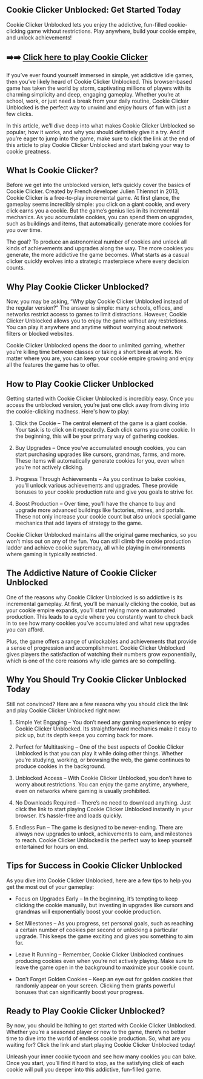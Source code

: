 ## Cookie Clicker Unblocked: Get Started Today

Cookie Clicker Unblocked lets you enjoy the addictive, fun-filled cookie-clicking game without restrictions. Play anywhere, build your cookie empire, and unlock achievements!

## ➡️➡️ [Click here to play Cookie Clicker](https://naremo.com)

If you’ve ever found yourself immersed in simple, yet addictive idle games, then you’ve likely heard of Cookie Clicker Unblocked. This browser-based game has taken the world by storm, captivating millions of players with its charming simplicity and deep, engaging gameplay. Whether you’re at school, work, or just need a break from your daily routine, Cookie Clicker Unblocked is the perfect way to unwind and enjoy hours of fun with just a few clicks.

In this article, we’ll dive deep into what makes Cookie Clicker Unblocked so popular, how it works, and why you should definitely give it a try. And if you’re eager to jump into the game, make sure to click the link at the end of this article to play Cookie Clicker Unblocked and start baking your way to cookie greatness.

## What Is Cookie Clicker?

Before we get into the unblocked version, let’s quickly cover the basics of Cookie Clicker. Created by French developer Julien Thiennot in 2013, Cookie Clicker is a free-to-play incremental game. At first glance, the gameplay seems incredibly simple: you click on a giant cookie, and every click earns you a cookie. But the game’s genius lies in its incremental mechanics. As you accumulate cookies, you can spend them on upgrades, such as buildings and items, that automatically generate more cookies for you over time.

The goal? To produce an astronomical number of cookies and unlock all kinds of achievements and upgrades along the way. The more cookies you generate, the more addictive the game becomes. What starts as a casual clicker quickly evolves into a strategic masterpiece where every decision counts.

## Why Play Cookie Clicker Unblocked?

Now, you may be asking, “Why play Cookie Clicker Unblocked instead of the regular version?” The answer is simple: many schools, offices, and networks restrict access to games to limit distractions. However, Cookie Clicker Unblocked allows you to enjoy the game without any restrictions. You can play it anywhere and anytime without worrying about network filters or blocked websites.

Cookie Clicker Unblocked opens the door to unlimited gaming, whether you’re killing time between classes or taking a short break at work. No matter where you are, you can keep your cookie empire growing and enjoy all the features the game has to offer.

## How to Play Cookie Clicker Unblocked

Getting started with Cookie Clicker Unblocked is incredibly easy. Once you access the unblocked version, you’re just one click away from diving into the cookie-clicking madness. Here's how to play:

1. Click the Cookie – The central element of the game is a giant cookie. Your task is to click on it repeatedly. Each click earns you one cookie. In the beginning, this will be your primary way of gathering cookies.
  
2. Buy Upgrades – Once you’ve accumulated enough cookies, you can start purchasing upgrades like cursors, grandmas, farms, and more. These items will automatically generate cookies for you, even when you’re not actively clicking.

3. Progress Through Achievements – As you continue to bake cookies, you’ll unlock various achievements and upgrades. These provide bonuses to your cookie production rate and give you goals to strive for.

4. Boost Production – Over time, you’ll have the chance to buy and upgrade more advanced buildings like factories, mines, and portals. These not only increase your cookie count but also unlock special game mechanics that add layers of strategy to the game.

Cookie Clicker Unblocked maintains all the original game mechanics, so you won’t miss out on any of the fun. You can still climb the cookie production ladder and achieve cookie supremacy, all while playing in environments where gaming is typically restricted.

## The Addictive Nature of Cookie Clicker Unblocked

One of the reasons why Cookie Clicker Unblocked is so addictive is its incremental gameplay. At first, you’ll be manually clicking the cookie, but as your cookie empire expands, you’ll start relying more on automated production. This leads to a cycle where you constantly want to check back in to see how many cookies you’ve accumulated and what new upgrades you can afford.

Plus, the game offers a range of unlockables and achievements that provide a sense of progression and accomplishment. Cookie Clicker Unblocked gives players the satisfaction of watching their numbers grow exponentially, which is one of the core reasons why idle games are so compelling.

## Why You Should Try Cookie Clicker Unblocked Today

Still not convinced? Here are a few reasons why you should click the link and play Cookie Clicker Unblocked right now:

1. Simple Yet Engaging – You don’t need any gaming experience to enjoy Cookie Clicker Unblocked. Its straightforward mechanics make it easy to pick up, but its depth keeps you coming back for more.

2. Perfect for Multitasking – One of the best aspects of Cookie Clicker Unblocked is that you can play it while doing other things. Whether you’re studying, working, or browsing the web, the game continues to produce cookies in the background.

3. Unblocked Access – With Cookie Clicker Unblocked, you don’t have to worry about restrictions. You can enjoy the game anytime, anywhere, even on networks where gaming is usually prohibited.

4. No Downloads Required – There’s no need to download anything. Just click the link to start playing Cookie Clicker Unblocked instantly in your browser. It’s hassle-free and loads quickly.

5. Endless Fun – The game is designed to be never-ending. There are always new upgrades to unlock, achievements to earn, and milestones to reach. Cookie Clicker Unblocked is the perfect way to keep yourself entertained for hours on end.

## Tips for Success in Cookie Clicker Unblocked

As you dive into Cookie Clicker Unblocked, here are a few tips to help you get the most out of your gameplay:

- Focus on Upgrades Early – In the beginning, it’s tempting to keep clicking the cookie manually, but investing in upgrades like cursors and grandmas will exponentially boost your cookie production.

- Set Milestones – As you progress, set personal goals, such as reaching a certain number of cookies per second or unlocking a particular upgrade. This keeps the game exciting and gives you something to aim for.

- Leave It Running – Remember, Cookie Clicker Unblocked continues producing cookies even when you’re not actively playing. Make sure to leave the game open in the background to maximize your cookie count.

- Don’t Forget Golden Cookies – Keep an eye out for golden cookies that randomly appear on your screen. Clicking them grants powerful bonuses that can significantly boost your progress.

## Ready to Play Cookie Clicker Unblocked?

By now, you should be itching to get started with Cookie Clicker Unblocked. Whether you’re a seasoned player or new to the game, there’s no better time to dive into the world of endless cookie production. So, what are you waiting for? Click the link and start playing Cookie Clicker Unblocked today!

Unleash your inner cookie tycoon and see how many cookies you can bake. Once you start, you’ll find it hard to stop, as the satisfying click of each cookie will pull you deeper into this addictive, fun-filled game.
